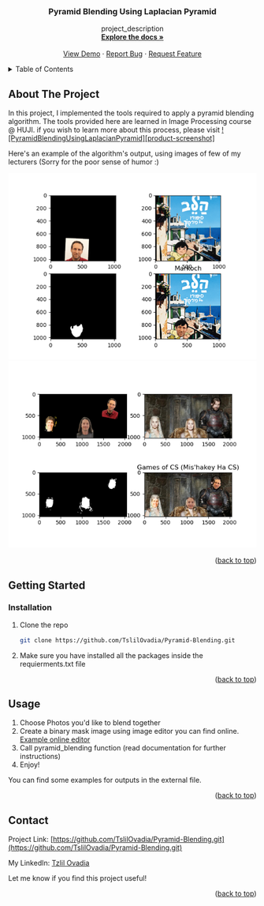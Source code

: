 <!-- PROJECT LOGO -->
<br />
<div align="center">
  <a href="https://github.com/TslilOvadia/Pyramid-Blending">
  </a>

<h3 align="center">Pyramid Blending Using Laplacian Pyramid</h3>

  <p align="center">
    project_description
    <br />
    <a href="https://github.com/TslilOvadia/Pyramid-Blending"><strong>Explore the docs »</strong></a>
    <br />
    <br />
    <a href="https://github.com/TslilOvadia/Pyramid-Blending">View Demo</a>
    ·
    <a href="https://github.com/TslilOvadia/Pyramid-Blending/issues">Report Bug</a>
    ·
    <a href="https://github.com/TslilOvadia/Pyramid-Blending/issues">Request Feature</a>
  </p>
</div>



<!-- TABLE OF CONTENTS -->
<details>
  <summary>Table of Contents</summary>
  <ol>
    <li>
      <a href="#about-the-project">About The Project</a>
      <ul>
      </ul>
    </li>
    <li>
      <a href="#getting-started">Getting Started</a>
      <ul>
        <li><a href="#prerequisites">Prerequisites</a></li>
        <li><a href="#installation">Installation</a></li>
      </ul>
    </li>
    <li><a href="#usage">Usage</a></li>
    <li><a href="#contact">Contact</a></li>
  </ol>
</details>



<!-- ABOUT THE PROJECT -->
## About The Project
In this project, I implemented the tools required to apply a pyramid blending algorithm.
The tools provided here are learned in Image Processing course @ HUJI.
if you wish to learn more about this process, please visit [![PyramidBlendingUsingLaplacianPyramid][product-screenshot]](https://becominghuman.ai/image-blending-using-laplacian-pyramids-2f8e9982077f)

Here's an example of the algorithm's output, using images of few of my lecturers (Sorry for the poor sense of humor :)


![Alt text](exampleA.png?raw=true "Title")
![Alt text](ExampleB.png?raw=true "Title")

<p align="right">(<a href="#top">back to top</a>)</p>

## Getting Started

<!-- GETTING STARTED -->


### Installation

1. Clone the repo
   ```sh
   git clone https://github.com/TslilOvadia/Pyramid-Blending.git
   ```
2. Make sure you have installed all the packages inside the requierments.txt file
<p align="right">(<a href="#top">back to top</a>)</p>



<!-- USAGE EXAMPLES -->
## Usage
1. Choose Photos you'd like to blend together
2. Create a binary mask image using image editor you can find online.  
[Example online editor](https://pixlr.com/x/)
3. Call pyramid_blending function (read documentation for further instructions) 
4. Enjoy!

You can find some examples for outputs in the external file.

<p align="right">(<a href="#top">back to top</a>)</p>


<!-- CONTACT -->
## Contact

Project Link: [https://github.com/TslilOvadia/Pyramid-Blending.git](https://github.com/TslilOvadia/Pyramid-Blending.git)

My LinkedIn: [Tzlil Ovadia](https://www.linkedin.com/in/tzlil-ovadia/)

Let me know if you find this project useful!

<p align="right">(<a href="#top">back to top</a>)</p>



